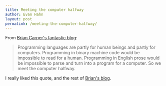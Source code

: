 ```yaml
---
title: Meeting the computer halfway
author: Evan Hahn
layout: post
permalink: /meeting-the-computer-halfway/
---
```

From [Brian Carper's fantastic blog](http://briancarper.net/blog/442/lisp-syntax-doesnt-suck):

> Programming languages are partly for human beings and partly for computers. Programming in binary machine code would be impossible to read for a human. Programming in English prose would be impossible to parse and turn into a program for a computer. So we meet the computer halfway.

I really liked this quote, and the rest of [Brian's blog](http://briancarper.net/).
